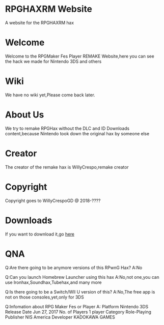 # RPGHAXRM Website
A website for the RPGHAXRM hax

# Welcome
Welcome to the RPGMaker Fes Player REMAKE Website,here
you can see the hack we made for Nintendo 3DS and others

# Wiki
We have no wiki yet,Please come back later.

# About Us
We try to remake RPGHax without the DLC and ID Downloads content,because 
Nintendo took down the original hax by someone else

# Creator
The creator of the remake hax is WillyCrespo,remake creator

# Copyright
Copyright goes to WillyCrespoGD  @ 2018-????

# Downloads
If you want to download it,go <a href="https://github.com/WillyCrespoGD/RPGHAXRM">here</a>

# QNA
Q:Are there going to be anymore versions of this RPwnG Hax?
A:No

Q:Can you launch Homebrew Launcher using this hax
A:No,not one,you can use Ironhax,Soundhax,Tubehax,and many more

Q:Is there going to be a Switch/WII U version of this?
A:No,The free app is not on those consoles,yet,only for 3DS

Q:Infomation about RPG Maker Fes or Player
A:
 Platform Nintendo 3DS
 Release Date Jun 27, 2017
 No. of Players 1 player
 Category Role-Playing
 Publisher NIS America
 Developer KADOKAWA GAMES
